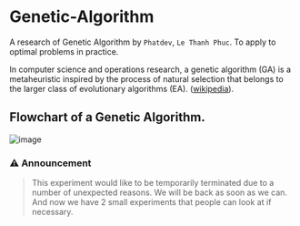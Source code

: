 # Genetic-Algorithm
A research of Genetic Algorithm by `Phatdev`, `Le Thanh Phuc`. To apply to optimal problems in practice.

In computer science and operations research, a genetic algorithm (GA) is a metaheuristic inspired by the process of natural selection that belongs to the larger class of evolutionary algorithms (EA). ([wikipedia](https://en.wikipedia.org/wiki/Genetic_algorithm)).
## Flowchart of a Genetic Algorithm.
![image](https://github.com/user-attachments/assets/7586ad0d-5893-427f-8293-fcab9b88fecc)

### **⚠️ Announcement**
> This experiment would like to be temporarily terminated due to a number of unexpected reasons. We will be back as soon as we can. And now we have 2 small experiments that people can look at if necessary.
